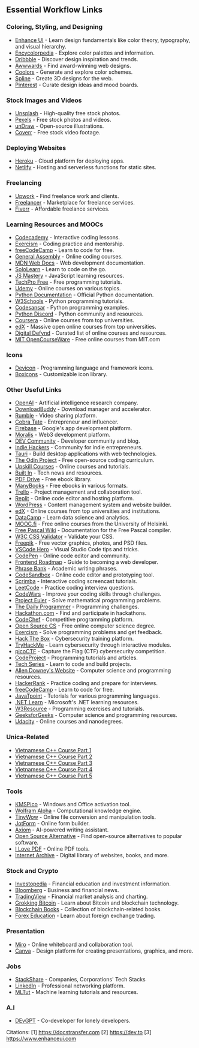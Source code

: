 ## Essential Workflow Links

### Coloring, Styling, and Designing
- [Enhance UI](https://www.enhanceui.com/) - Learn design fundamentals like color theory, typography, and visual hierarchy.
- [Encycolorpedia](https://encycolorpedia.com/) - Explore color palettes and information.
- [Dribbble](https://dribbble.com/) - Discover design inspiration and trends.
- [Awwwards](https://www.awwwards.com/) - Find award-winning web designs.
- [Coolors](https://coolors.co/) - Generate and explore color schemes.
- [Spline](https://spline.design/) - Create 3D designs for the web.
- [Pinterest](https://www.pinterest.com/) - Curate design ideas and mood boards.

### Stock Images and Videos
- [Unsplash](https://unsplash.com/) - High-quality free stock photos.
- [Pexels](https://www.pexels.com/) - Free stock photos and videos.
- [unDraw](https://undraw.co/) - Open-source illustrations.
- [Coverr](https://coverr.co/) - Free stock video footage.

### Deploying Websites
- [Heroku](https://www.heroku.com/) - Cloud platform for deploying apps.
- [Netlify](https://netlify.app/) - Hosting and serverless functions for static sites.

### Freelancing
- [Upwork](https://www.upwork.com/) - Find freelance work and clients.
- [Freelancer](https://www.freelancer.com/) - Marketplace for freelance services.
- [Fiverr](https://www.fiverr.com/) - Affordable freelance services.

### Learning Resources and MOOCs
- [Codecademy](https://www.codecademy.com/) - Interactive coding lessons.
- [Exercism](https://exercism.io/) - Coding practice and mentorship.
- [freeCodeCamp](https://www.freecodecamp.org/) - Learn to code for free.
- [General Assembly](https://dash.generalassemb.ly/) - Online coding courses.
- [MDN Web Docs](https://developer.mozilla.org/) - Web development documentation.
- [SoloLearn](https://www.sololearn.com/) - Learn to code on the go.
- [JS Mastery](https://www.jsmastery.pro/resources) - JavaScript learning resources.
- [TechPro Free](https://www.techprofree.com/) - Free programming tutorials.
- [Udemy](https://www.udemy.com/) - Online courses on various topics.
- [Python Documentation](https://docs.python.org/3/) - Official Python documentation.
- [W3Schools](https://www.w3schools.com/python/) - Python programming tutorials.
- [Codesansar](https://www.codesansar.com/python-programming/) - Python programming examples.
- [Python Discord](http://pythondiscord.com/) - Python community and resources.
- [Coursera](https://www.coursera.org/) - Online courses from top universities.
- [edX](https://www.edx.org/) - Massive open online courses from top universities.
- [Digital Defynd](https://digitaldefynd.com/) - Curated list of online courses and resources.
- [MIT OpenCourseWare](https://ocw.mit.edu/) - Free online courses from MIT.com

### Icons
- [Devicon](https://devicon.dev/) - Programming language and framework icons.
- [Boxicons](https://boxicons.com/) - Customizable icon library.

### Other Useful Links
- [OpenAI](https://openai.com/) - Artificial intelligence research company.
- [DownloadBuddy](https://downloadbuddy.in/) - Download manager and accelerator.
- [Rumble](https://rumble.com/) - Video sharing platform.
- [Cobra Tate](https://www.cobratate.com/) - Entrepreneur and influencer.
- [Firebase](https://firebase.google.com/) - Google's app development platform.
- [Moralis](https://moralis.io/) - Web3 development platform.
- [DEV Community](https://dev.to/) - Developer community and blog.
- [Indie Hackers](https://www.indiehackers.com/) - Community for indie entrepreneurs.
- [Tauri](https://tauri.app/) - Build desktop applications with web technologies.
- [The Odin Project](https://www.theodinproject.com/) - Free open-source coding curriculum.
- [Upskill Courses](https://upskillcourses.com/) - Online courses and tutorials.
- [Built In](https://builtin.com/) - Tech news and resources.
- [PDF Drive](https://www.pdfdrive.com/) - Free ebook library.
- [ManyBooks](https://manybooks.net/) - Free ebooks in various formats.
- [Trello](https://trello.com/) - Project management and collaboration tool.
- [Replit](https://replit.com/) - Online code editor and hosting platform.
- [WordPress](https://wordpress.com/) - Content management system and website builder.
- [edX](https://www.edx.org/) - Online courses from top universities and institutions.
- [DataCamp](https://www.datacamp.com/) - Learn data science and analytics.
- [MOOC.fi](https://www.mooc.fi/en/) - Free online courses from the University of Helsinki.
- [Free Pascal Wiki](https://wiki.freepascal.org/) - Documentation for the Free Pascal compiler.
- [W3C CSS Validator](https://jigsaw.w3.org/css-validator/) - Validate your CSS.
- [Freepik](https://www.freepik.com/) - Free vector graphics, photos, and PSD files.
- [VSCode Hero](https://vsCodeHero.com) - Visual Studio Code tips and tricks.
- [CodePen](https://codepen.io/) - Online code editor and community.
- [Frontend Roadmap](https://roadmap.sh/frontend) - Guide to becoming a web developer.
- [Phrase Bank](https://www.phrasebank.manchester.ac.uk/) - Academic writing phrases.
- [CodeSandbox](https://codesandbox.io/s) - Online code editor and prototyping tool.
- [Scrimba](https://scrimba.com/) - Interactive coding screencast tutorials.
- [LeetCode](https://leetcode.com/) - Practice coding interview questions.
- [CodeWars](https://www.codewars.com/) - Improve your coding skills through challenges.
- [Project Euler](https://projecteuler.net/) - Solve mathematical programming problems.
- [The Daily Programmer](https://www.thedailyprogrammer.com/) - Programming challenges.
- [Hackathon.com](https://www.hackathon.com/) - Find and participate in hackathons.
- [CodeChef](https://www.codechef.com/) - Competitive programming platform.
- [Open Source CS](https://github.com/ForrestKnight/open-source-cs) - Free online computer science degree.
- [Exercism](https://exercism.org/) - Solve programming problems and get feedback.
- [Hack The Box](https://www.hackthebox.com/) - Cybersecurity training platform.
- [TryHackMe](https://tryhackme.com/) - Learn cybersecurity through interactive modules.
- [picoCTF](https://picoctf.org/) - Capture the Flag (CTF) cybersecurity competition.
- [CodeProject](https://www.codeproject.com/) - Programming tutorials and articles.
- [Tech Series](https://www.techseries.dev/) - Learn to code and build projects.
- [Allen Downey's Website](https://www.allendowney.com/wp/) - Computer science and programming resources.
- [HackerRank](https://www.hackerrank.com/) - Practice coding and prepare for interviews.
- [freeCodeCamp](https://www.freecodecamp.org) - Learn to code for free.
- [JavaTpoint](https://www.javatpoint.com) - Tutorials for various programming languages.
- [.NET Learn](https://dotnet.microsoft.com/en-us/learn) - Microsoft's .NET learning resources.
- [W3Resource](https://www.w3resource.com/) - Programming exercises and tutorials.
- [GeeksforGeeks](https://www.geeksforgeeks.org/sorting-algorithms/) - Computer science and programming resources.
- [Udacity](https://www.udacity.com/) - Online courses and nanodegrees.


### Unica-Related
- [Vietnamese C++ Course Part 1](https://drive.google.com/drive/u/0/folders/1YYsIBPtc9ruwK8HmZ2UC5GasdyaKgXK_)
- [Vietnamese C++ Course Part 2](https://drive.google.com/drive/u/0/folders/1aZ7WhxKzgsKkTXUvEwUGFzgjkEhxv0wx)
- [Vietnamese C++ Course Part 3](https://drive.google.com/drive/u/0/folders/14P7yk6e8W1Kwb4Bt7l5cqNd_eQAsd000)
- [Vietnamese C++ Course Part 4](https://drive.google.com/drive/u/0/folders/1adMGSG9-Wc1SVKXUDGTnrbgcrEtK7Kz5)
- [Vietnamese C++ Course Part 5](https://drive.google.com/drive/u/0/folders/1lQpQb6fOioBC49pRgfLUmQ5Dnvso4elG)

### Tools
- [KMSPico](https://www.official-kmspico.com/) - Windows and Office activation tool.
- [Wolfram Alpha](https://www.wolframalpha.com/) - Computational knowledge engine.
- [TinyWow](https://tinywow.com/) - Online file conversion and manipulation tools.
- [JotForm](https://www.jotform.com/) - Online form builder.
- [Axiom](https://axiom.ai/) - AI-powered writing assistant.
- [Open Source Alternative](https://www.opensourcealternative.to/) - Find open-source alternatives to popular software.
- [I Love PDF](https://www.ilovepdf.com/) - Online PDF tools.
- [Internet Archive](https://archive.org/) - Digital library of websites, books, and more.

### Stock and Crypto
- [Investopedia](https://www.investopedia.com/) - Financial education and investment information.
- [Bloomberg](https://www.bloomberg.com/) - Business and financial news.
- [TradingView](https://www.tradingview.com/) - Financial market analysis and charting.
- [Grokking Bitcoin](https://rosenbaum.se/book/grokking-bitcoin-1.html) - Learn about Bitcoin and blockchain technology.
- [Blockchain Books](https://www.kgay4all.com/seioqueseiporleroqueleio/Books/BLOCKCHAIN/) - Collection of blockchain-related books.
- [Forex Education](https://www.forex.com/en/education/education-themes/) - Learn about foreign exchange trading.

### Presentation
- [Miro](https://miro.com/) - Online whiteboard and collaboration tool.
- [Canva](https://www.canva.com/) - Design platform for creating presentations, graphics, and more.

### Jobs
- [StackShare](https://stackshare.io/stacks) - Companies, Corporations' Tech Stacks
- [LinkedIn](https://www.linkedin.com/) - Professional networking platform.
- [MLTut](https://www.mltut.com/) - Machine learning tutorials and resources.

### A.I
- [DEvGPT](https://www.getdevkit.com/devgpt) - Co-developer for lonely developers.

Citations:
[1] https://docstransfer.com
[2] https://dev.to
[3] https://www.enhanceui.com

